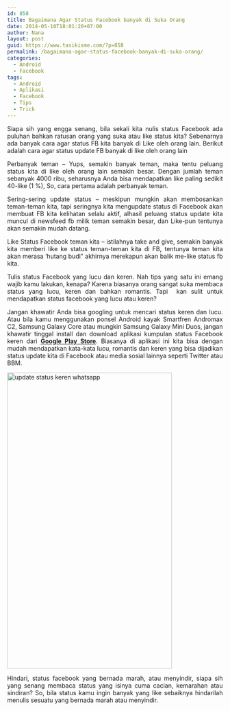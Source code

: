 ```yaml
---
id: 858
title: Bagaimana Agar Status Facebook banyak di Suka Orang
date: 2014-05-10T18:01:20+07:00
author: Nana
layout: post
guid: https://www.tasikisme.com/?p=858
permalink: /bagaimana-agar-status-facebook-banyak-di-suka-orang/
categories:
  - Android
  - Facebook
tags:
  - Android
  - Aplikasi
  - Facebook
  - Tips
  - Trick
---
```

<p style="text-align: justify;">
  Siapa sih yang engga senang, bila sekali kita nulis status Facebook ada puluhan bahkan ratusan orang yang suka atau like status kita? Sebenarnya ada banyak cara agar status FB kita banyak di Like oleh orang lain. Berikut adalah cara agar status update FB banyak di like oleh orang lain
</p>

<p style="text-align: justify;">
  Perbanyak teman – Yups, semakin banyak teman, maka tentu peluang status kita di like oleh orang lain semakin besar. Dengan jumlah teman sebanyak 4000 ribu, seharusnya Anda bisa mendapatkan like paling sedikit 40-like (1 %), So, cara pertama adalah perbanyak teman.
</p>

<p style="text-align: justify;">
  Sering-sering update status – meskipun mungkin akan membosankan teman-teman kita, tapi seringnya kita mengupdate status di Facebook akan membuat FB kita kelihatan selalu aktif, alhasil peluang status update kita muncul di newsfeed fb milik teman semakin besar, dan Like-pun tentunya akan semakin mudah datang.<!--more-->
</p>

<p style="text-align: justify;">
  Like Status Facebook teman kita – istilahnya take and give, semakin banyak kita memberi like ke status teman-teman kita di FB, tentunya teman kita akan merasa ‘hutang budi” akhirnya merekapun akan balik me-like status fb kita.
</p>

<p style="text-align: justify;">
  Tulis status Facebook yang lucu dan keren. Nah tips yang satu ini emang wajib kamu lakukan, kenapa? Karena biasanya orang sangat suka membaca status yang lucu, keren dan bahkan romantis. Tapi  kan sulit untuk mendapatkan status facebook yang lucu atau keren?
</p>

<p style="text-align: justify;">
  Jangan khawatir Anda bisa googling untuk mencari status keren dan lucu. Atau bila kamu menggunakan ponsel Android kayak Smartfren Andromax C2, Samsung Galaxy Core atau mungkin Samsung Galaxy Mini Duos, jangan khawatir tinggal install dan download aplikasi kumpulan status Facebook keren dari <a href="https://play.google.com/store/apps/details?id=com.nana.updatestatuskeren"><strong>Google Play Store</strong></a>. Biasanya di aplikasi ini kita bisa dengan mudah mendapatkan kata-kata lucu, romantis dan keren yang bisa dijadikan status update kita di Facebook atau media sosial lainnya seperti Twitter atau BBM.
</p>

<p style="text-align: justify;">
  <img loading="lazy" class="aligncenter" src="https://1.bp.blogspot.com/-ukojFilM8hQ/U25pNKxR5NI/AAAAAAAADDI/j165vIjEBNY/s1600/updatestatuskeren_3.png" alt="update status keren whatsapp" width="385" height="690" />
</p>

<p style="text-align: justify;">
  Hindari, status facebook yang bernada marah, atau menyindir, siapa sih yang senang membaca status yang isinya cuma cacian, kemarahan atau sindiran? So, bila status kamu ingin banyak yang like sebaiknya hindarilah menulis sesuatu yang bernada marah atau menyindir.
</p>